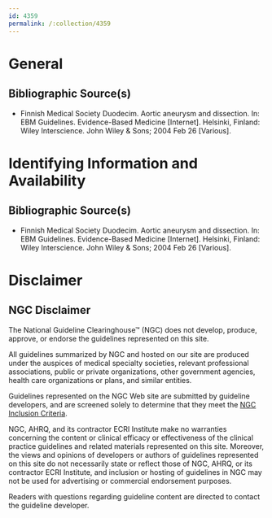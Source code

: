 ```yaml
---
id: 4359
permalink: /:collection/4359
---
```


# General

## Bibliographic Source(s)

- Finnish Medical Society Duodecim. Aortic aneurysm and dissection. In: EBM Guidelines. Evidence-Based Medicine [Internet]. Helsinki, Finland: Wiley Interscience. John Wiley & Sons; 2004 Feb 26 [Various].

# Identifying Information and Availability

## Bibliographic Source(s)

- Finnish Medical Society Duodecim. Aortic aneurysm and dissection. In: EBM Guidelines. Evidence-Based Medicine [Internet]. Helsinki, Finland: Wiley Interscience. John Wiley & Sons; 2004 Feb 26 [Various].

# Disclaimer

## NGC Disclaimer

The National Guideline Clearinghouse™ (NGC) does not develop, produce, approve, or endorse the guidelines represented on this site.

All guidelines summarized by NGC and hosted on our site are produced under the auspices of medical specialty societies, relevant professional associations, public or private organizations, other government agencies, health care organizations or plans, and similar entities.

Guidelines represented on the NGC Web site are submitted by guideline developers, and are screened solely to determine that they meet the [NGC Inclusion Criteria](/help-and-about/summaries/inclusion-criteria).

NGC, AHRQ, and its contractor ECRI Institute make no warranties concerning the content or clinical efficacy or effectiveness of the clinical practice guidelines and related materials represented on this site. Moreover, the views and opinions of developers or authors of guidelines represented on this site do not necessarily state or reflect those of NGC, AHRQ, or its contractor ECRI Institute, and inclusion or hosting of guidelines in NGC may not be used for advertising or commercial endorsement purposes.

Readers with questions regarding guideline content are directed to contact the guideline developer.

